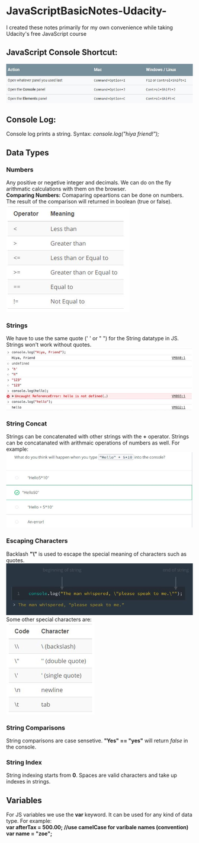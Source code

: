 # JavaScriptBasicNotes-Udacity-
I created these notes primarily for my own convenience while taking Udacity's free JavaScript course

## JavaScript Console Shortcut: </br>
![](Images/consoleIntro.JPG)

## Console Log:
Console log prints a string. Syntax:
_console.log("hiya friend!");_

## Data Types
### Numbers 
Any positive or negetive integer and decimals. We can do on the fly arithmatic calculations with them on the browser. </br>
**Comparing Numbers:** Comaparing opeartions can be done on numbers. The result of the comparison will returned in boolean (true or false).</br>
![](Images/compareNumbers.JPG)

### Strings
We have to use the same quote (' ' or " ") for the String datatype in JS. Strings won't work without quotes. </br>
![](Images/strings.JPG)

### String Concat
Strings can be concatenated with other strings with the **+** operator. Strings can be concatanated with arithmaic operations of numbers as well. For example: </br>
![](Images/stringConcat.JPG)

### Escaping Characters
Backlash **"\\"** is used to escape the special meaning of characters such as quotes. 
![](Images/escChar.JPG) </br>
Some other special characters are: </br>
![](Images/espChar.JPG)

### String Comparisons
String comparisons are case sensetive. **"Yes" == "yes"** will return _false_ in the console.

### String Index
String indexing starts from **0**. Spaces are valid characters and take up indexes in strings.

## Variables
For JS variables we use the **var** keyword. It can be used for any kind of data type. For example: </br>
**var afterTax = 500.00; //use camelCase for varibale names (convention)** </br>
**var name = "zoe";**




